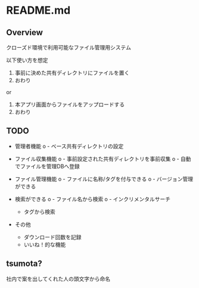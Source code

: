 README.md
========

Overview
---------

クローズド環境で利用可能なファイル管理用システム

以下使い方を想定

1. 事前に決めた共有ディレクトリにファイルを置く
2. おわり

or

1. 本アプリ画面からファイルをアップロードする
2. おわり


TODO
-----

- 管理者機能
o  - ベース共有ディレクトリの設定

- ファイル収集機能
o  - 事前設定された共有ディレクトリを事前収集
o  - 自動でファイルを管理DBへ登録

- ファイル管理機能
o  - ファイルに名称/タグを付与できる
o  - バージョン管理ができる

- 検索ができる
o  - ファイル名から検索
o  - インクリメンタルサーチ
  - タグから検索

- その他
  - ダウンロード回数を記録
  - いいね！的な機能


tsumota?
----------

社内で案を出してくれた人の頭文字から命名
